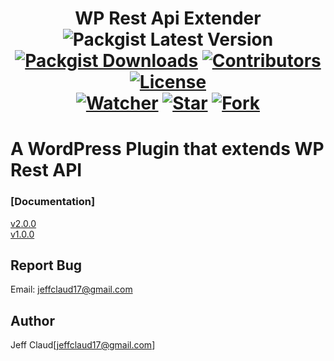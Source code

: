 <h1 align="center">
	WP Rest Api Extender
	<br>
	<img src="https://img.shields.io/packagist/v/crazymeeks/wp-rest-api-extender.svg" alt="Packgist Latest Version"></a>
	<a href="https://packagist.org/packages/crazymeeks/wp-rest-api-extender/stats"><img src="https://img.shields.io/packagist/dt/crazymeeks/wp-rest-api-extender.svg?colorB=00e500" alt="Packgist Downloads"></a>
	<a href="https://github/contributors/crazymeeks/wp-rest-api-extender"><img src="https://img.shields.io/github/contributors/crazymeeks/wp-rest-api-extender.svg" alt="Contributors"></a>
	<a href="https://packagist.org/packages/crazymeeks/wp-rest-api-extender"><img src="https://img.shields.io/packagist/l/crazymeeks/wp-rest-api-extender.svg" alt="License"></a>
	<br>
	<a href="https://github.com/crazymeeks/wp-rest-api-extender/watchers"><img src="https://img.shields.io/github/watchers/crazymeeks/wp-rest-api-extender.svg?style=social&label=Watch" alt="Watcher"></a>
	<a href="https://github.com/crazymeeks/wp-rest-api-extender/stargazers"><img src="https://img.shields.io/github/stars/crazymeeks/wp-rest-api-extender.svg?style=social&label=Star" alt="Star"></a>
	<a href="https://github.com/crazymeeks/wp-rest-api-extender/network"><img src="https://img.shields.io/github/forks/crazymeeks/wp-rest-api-extender.svg?style=social&label=Fork" alt="Fork"></a>
</h1>

# A WordPress Plugin that extends WP Rest API

### [Documentation]
[v2.0.0](https://github.com/crazymeeks/wp-rest-api-extender/wiki/v2.0.0)  
[v1.0.0](https://github.com/crazymeeks/wp-rest-api-extender/wiki)
## Report Bug
Email: jeffclaud17@gmail.com

## Author
Jeff Claud[jeffclaud17@gmail.com]
